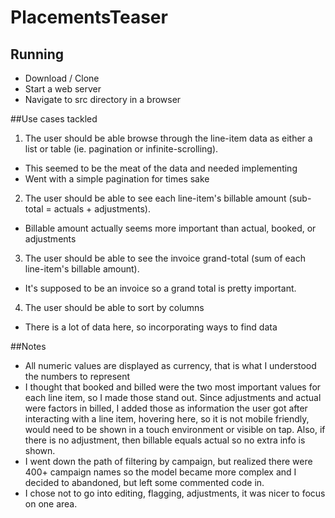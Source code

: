 # PlacementsTeaser

## Running 

* Download / Clone 
* Start a web server
* Navigate to src directory in a browser


##Use cases tackled
1. The user should be able browse through the line-item data as either a list or table (ie. pagination or infinite-scrolling).
  * This seemed to be the meat of the data and needed implementing
  * Went with a simple pagination for times sake
2. The user should be able to see each line-item's billable amount (sub-total = actuals + adjustments).
  * Billable amount actually seems more important than actual, booked, or adjustments
3. The user should be able to see the invoice grand-total (sum of each line-item's billable amount).
  * It's supposed to be an invoice so a grand total is pretty important.
4. The user should be able to sort by columns
  * There is a lot of data here, so incorporating ways to find data

##Notes

* All numeric values are displayed as currency, that is what I understood the numbers to represent
* I thought that booked and billed were the two most important values for each line item, so I made those stand out. Since adjustments and actual were factors in billed, I added those as information the user got after interacting with a line item, hovering here, so it is not mobile friendly, would need to be shown in a touch environment or visible on tap. Also, if there is no adjustment, then billable equals actual so no extra info is shown.
* I went down the path of filtering by campaign, but realized there were 400+ campaign names so the model became more complex and I decided to abandoned, but left some commented code in.
* I chose not to go into editing, flagging, adjustments, it was nicer to focus on one area.